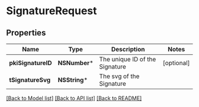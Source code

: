 # SignatureRequest

## Properties
Name | Type | Description | Notes
------------ | ------------- | ------------- | -------------
**pkiSignatureID** | **NSNumber*** | The unique ID of the Signature | [optional] 
**tSignatureSvg** | **NSString*** | The svg of the Signature | 

[[Back to Model list]](../README.md#documentation-for-models) [[Back to API list]](../README.md#documentation-for-api-endpoints) [[Back to README]](../README.md)


